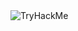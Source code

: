 <!---<h1 align="center">l5n0 - rrfrrfGamer</h1>

<img align="middle" height="1000" src="https://media.tenor.com/QXYL8hZsv0IAAAAi/eating-the-pet-collective.gif"/>-->

 <img src="https://tryhackme-badges.s3.amazonaws.com/l5n.png" alt="TryHackMe">
